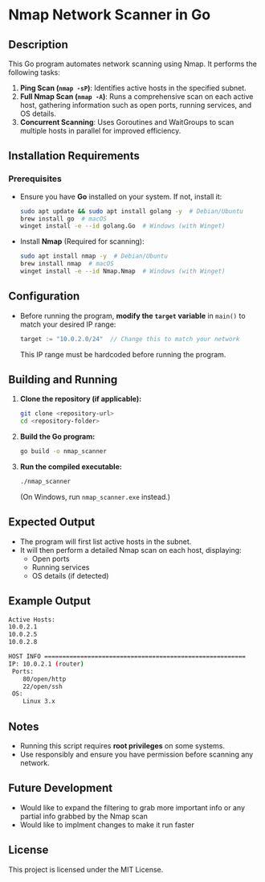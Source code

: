 # Nmap Network Scanner in Go

## Description
This Go program automates network scanning using Nmap. It performs the following tasks:

1. **Ping Scan (`nmap -sP`)**: Identifies active hosts in the specified subnet.
2. **Full Nmap Scan (`nmap -A`)**: Runs a comprehensive scan on each active host, gathering information such as open ports, running services, and OS details.
3. **Concurrent Scanning**: Uses Goroutines and WaitGroups to scan multiple hosts in parallel for improved efficiency.

## Installation Requirements

### Prerequisites
- Ensure you have **Go** installed on your system. If not, install it:
  ```sh
  sudo apt update && sudo apt install golang -y  # Debian/Ubuntu
  brew install go  # macOS
  winget install -e --id golang.Go  # Windows (with Winget)
  ```
- Install **Nmap** (Required for scanning):
  ```sh
  sudo apt install nmap -y  # Debian/Ubuntu
  brew install nmap  # macOS
  winget install -e --id Nmap.Nmap  # Windows (with Winget)
  ```

## Configuration
- Before running the program, **modify the `target` variable** in `main()` to match your desired IP range:
  ```go
  target := "10.0.2.0/24"  // Change this to match your network
  ```
  This IP range must be hardcoded before running the program.

## Building and Running

1. **Clone the repository (if applicable):**
   ```sh
   git clone <repository-url>
   cd <repository-folder>
   ```
2. **Build the Go program:**
   ```sh
   go build -o nmap_scanner
   ```
3. **Run the compiled executable:**
   ```sh
   ./nmap_scanner
   ```
   (On Windows, run `nmap_scanner.exe` instead.)

## Expected Output
- The program will first list active hosts in the subnet.
- It will then perform a detailed Nmap scan on each host, displaying:
  - Open ports
  - Running services
  - OS details (if detected)

## Example Output
```sh
Active Hosts:
10.0.2.1
10.0.2.5
10.0.2.8

HOST INFO ========================================================
IP: 10.0.2.1 (router)
 Ports:
    80/open/http
    22/open/ssh
 OS:
    Linux 3.x
```

## Notes
- Running this script requires **root privileges** on some systems.
- Use responsibly and ensure you have permission before scanning any network.

## Future Development
- Would like to expand the filtering to grab more important info or any partial info grabbed by the Nmap scan
- Would like to implment changes to make it run faster

## License
This project is licensed under the MIT License.

